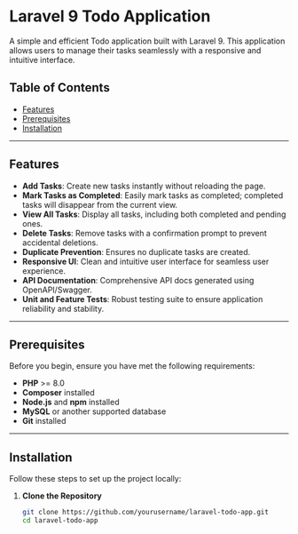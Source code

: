 # Laravel 9 Todo Application

A simple and efficient Todo application built with Laravel 9. This application allows users to manage their tasks seamlessly with a responsive and intuitive interface.

## Table of Contents

- [Features](#features)
- [Prerequisites](#prerequisites)
- [Installation](#installation)

---

## Features

- **Add Tasks**: Create new tasks instantly without reloading the page.
- **Mark Tasks as Completed**: Easily mark tasks as completed; completed tasks will disappear from the current view.
- **View All Tasks**: Display all tasks, including both completed and pending ones.
- **Delete Tasks**: Remove tasks with a confirmation prompt to prevent accidental deletions.
- **Duplicate Prevention**: Ensures no duplicate tasks are created.
- **Responsive UI**: Clean and intuitive user interface for seamless user experience.
- **API Documentation**: Comprehensive API docs generated using OpenAPI/Swagger.
- **Unit and Feature Tests**: Robust testing suite to ensure application reliability and stability.

---

## Prerequisites

Before you begin, ensure you have met the following requirements:

- **PHP** >= 8.0
- **Composer** installed
- **Node.js** and **npm** installed
- **MySQL** or another supported database
- **Git** installed

---

## Installation

Follow these steps to set up the project locally:

1. **Clone the Repository**

   ```bash
   git clone https://github.com/yourusername/laravel-todo-app.git
   cd laravel-todo-app
